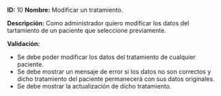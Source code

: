 **ID:** 10 **Nombre:** Modificar un tratamiento.

**Descripción:**
Como administrador quiero modificar los datos del tartamiento de un paciente que seleccione previamente.

**Validación:**

* Se debe poder modificar los datos del tratamiento de cualquier paciente.
* Se debe mostrar un mensaje de error si los datos no son correctos y dicho tratamiento del paciente permanecerá con sus datos originales.
* Se debe mostrar la actualización de dicho tratamiento.
